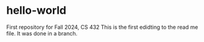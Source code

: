 # hello-world
First repository for Fall 2024, CS 432
This is the first edidting to the read me file. It was done in a branch.
